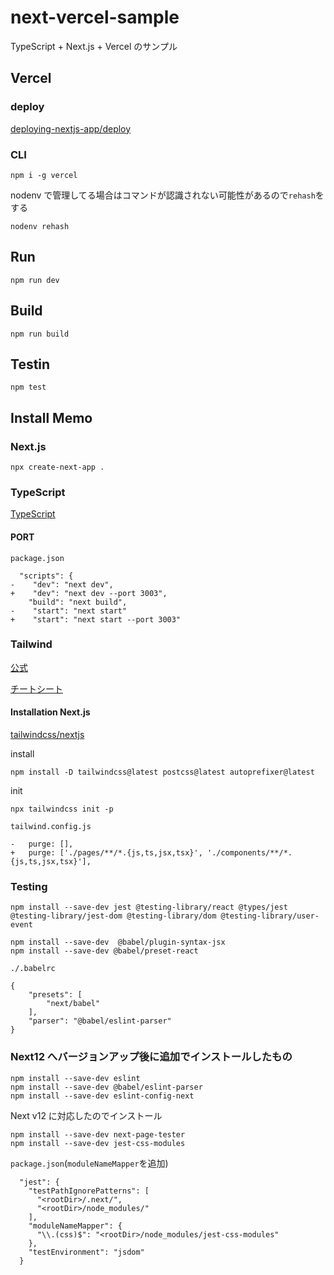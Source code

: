 # next-vercel-sample

TypeScript + Next.js + Vercel のサンプル

## Vercel

### deploy

[deploying-nextjs-app/deploy](https://nextjs.org/learn/basics/deploying-nextjs-app/deploy)

### CLI

```
npm i -g vercel
```

nodenv で管理してる場合はコマンドが認識されない可能性があるので`rehash`をする

```
nodenv rehash
```

## Run

```
npm run dev
```

## Build

```
npm run build
```

## Testin

```
npm test
```

## Install Memo

### Next.js

```
npx create-next-app .
```

### TypeScript

[TypeScript](https://nextjs.org/learn/excel/typescript/create-tsconfig)

#### PORT

`package.json`

```
  "scripts": {
-    "dev": "next dev",
+    "dev": "next dev --port 3003",
    "build": "next build",
-    "start": "next start"
+    "start": "next start --port 3003"
```

### Tailwind

[公式](https://tailwindcss.com/)

[チートシート](https://nerdcave.com/tailwind-cheat-sheet)

#### Installation Next.js

[tailwindcss/nextjs](https://tailwindcss.com/docs/guides/nextjs)

install

```
npm install -D tailwindcss@latest postcss@latest autoprefixer@latest
```

init

```
npx tailwindcss init -p
```

`tailwind.config.js`

```
-   purge: [],
+   purge: ['./pages/**/*.{js,ts,jsx,tsx}', './components/**/*.{js,ts,jsx,tsx}'],
```

### Testing

```
npm install --save-dev jest @testing-library/react @types/jest @testing-library/jest-dom @testing-library/dom @testing-library/user-event
```

```
npm install --save-dev  @babel/plugin-syntax-jsx
npm install --save-dev @babel/preset-react
```

`./.babelrc`

```
{
    "presets": [
        "next/babel"
    ],
    "parser": "@babel/eslint-parser"
}
```

### Next12 へバージョンアップ後に追加でインストールしたもの

```
npm install --save-dev eslint
npm install --save-dev @babel/eslint-parser
npm install --save-dev eslint-config-next
```

Next v12 に対応したのでインストール

```
npm install --save-dev next-page-tester
npm install --save-dev jest-css-modules
```

`package.json`(`moduleNameMapper`を追加)

```
  "jest": {
    "testPathIgnorePatterns": [
      "<rootDir>/.next/",
      "<rootDir>/node_modules/"
    ],
    "moduleNameMapper": {
      "\\.(css)$": "<rootDir>/node_modules/jest-css-modules"
    },
    "testEnvironment": "jsdom"
  }
```
